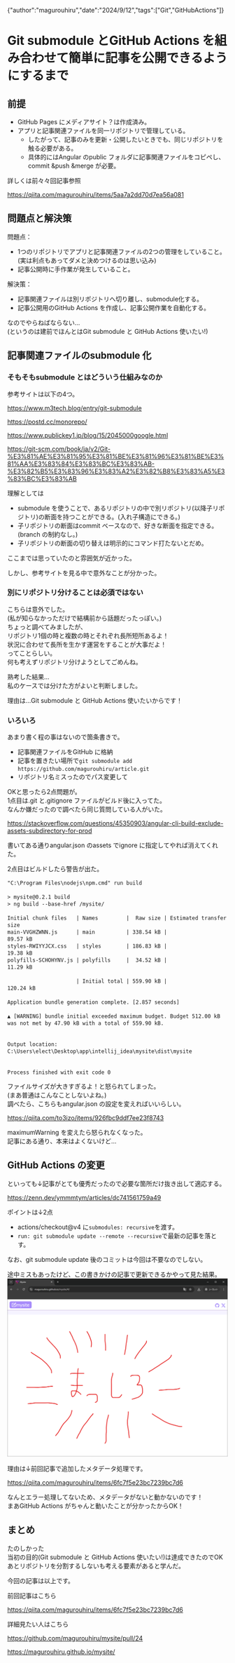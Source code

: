 {"author":"magurouhiru","date":"2024/9/12","tags":["Git","GitHubActions"]}
# Git submodule とGitHub Actions を組み合わせて簡単に記事を公開できるようにするまで

## 前提
- GitHub Pages にメディアサイト？は作成済み。<br>
- アプリと記事関連ファイルを同一リポジトリで管理している。<br>
  - したがって、記事のみを更新・公開したいときでも、同じリポジトリを触る必要がある。<br>
  - 具体的にはAngular のpublic フォルダに記事関連ファイルをコピペし、commit &push &merge が必要。<br>

詳しくは前々々回記事参照<br>

https://qiita.com/magurouhiru/items/5aa7a2dd70d7ea56a081

## 問題点と解決策
問題点：<br>
- 1つのリポジトリでアプリと記事関連ファイルの2つの管理をしていること。(実は利点もあってダメと決めつけるのは思い込み)<br>
- 記事公開時に手作業が発生していること。<br>

解決策：<br>
- 記事関連ファイルは別リポジトリへ切り離し、submodule化する。<br>
- 記事公開用のGitHub Actions を作成し、記事公開作業を自動化する。<br>

なのでやらねばならない...<br>
(というのは建前でほんとはGit submodule と GitHub Actions 使いたい!)<br>

## 記事関連ファイルのsubmodule 化
### そもそもsubmodule とはどういう仕組みなのか
参考サイトは以下の4つ。<br>

https://www.m3tech.blog/entry/git-submodule

https://postd.cc/monorepo/

https://www.publickey1.jp/blog/15/2045000google.html

https://git-scm.com/book/ja/v2/Git-%E3%81%AE%E3%81%95%E3%81%BE%E3%81%96%E3%81%BE%E3%81%AA%E3%83%84%E3%83%BC%E3%83%AB-%E3%82%B5%E3%83%96%E3%83%A2%E3%82%B8%E3%83%A5%E3%83%BC%E3%83%AB

理解としては<br>
- submodule を使うことで、あるリポジトリの中で別リポジトリ(以降子リポジトリ)の断面を持つことができる。(入れ子構造にできる。)<br>
- 子リポジトリの断面はcommit ベースなので、好きな断面を指定できる。(branch の制約なし。)<br>
- 子リポジトリの断面の切り替えは明示的にコマンド打たないとだめ。<br>

ここまでは思っていたのと雰囲気が近かった。<br>

しかし、参考サイトを見る中で意外なことが分かった。<br>

### 別にリポジトリ分けることは必須ではない
こちらは意外でした。<br>
(私が知らなかっただけで結構前から話題だったっぽい。)<br>
ちょっと調べてみましたが、<br>
リポジトリ1個の時と複数の時とそれぞれ長所短所あるよ！<br>
状況に合わせて長所を生かす運営をすることが大事だよ！<br>
ってことらしい。<br>
何も考えずリポジトリ分けようとしてごめんね。<br>

熟考した結果...<br>
私のケースでは分けた方がよいと判断しました。<br>

理由は...Git submodule と GitHub Actions 使いたいからです！<br>

### いろいろ
あまり書く程の事はないので箇条書きで。<br>
- 記事関連ファイルをGitHub に格納<br>
- 記事を置きたい場所で`git submodule add https://github.com/magurouhiru/article.git`<br>
- リポジトリ名ミスったのでパス変更して<br>

OKと思ったら2点問題が。<br>
1点目は.git と.gitignore ファイルがビルド後に入ってた。<br>
なんか嫌だったので調べたら同じ質問している人がいた。<br>

https://stackoverflow.com/questions/45350903/angular-cli-build-exclude-assets-subdirectory-for-prod

書いてある通りangular.json のassets でignore に指定してやれば消えてくれた。<br>

2点目はビルドしたら警告が出た。<br>
```aiignore
"C:\Program Files\nodejs\npm.cmd" run build

> mysite@0.2.1 build
> ng build --base-href /mysite/

Initial chunk files   | Names         |  Raw size | Estimated transfer size
main-VVGHZWNN.js      | main          | 338.54 kB |                89.57 kB
styles-RWIYYJCX.css   | styles        | 186.83 kB |                19.38 kB
polyfills-SCHOHYNV.js | polyfills     |  34.52 kB |                11.29 kB

                      | Initial total | 559.90 kB |               120.24 kB

Application bundle generation complete. [2.857 seconds]

▲ [WARNING] bundle initial exceeded maximum budget. Budget 512.00 kB was not met by 47.90 kB with a total of 559.90 kB.


Output location: C:\Users\elect\Desktop\app\intellij_idea\mysite\dist\mysite


Process finished with exit code 0
```

ファイルサイズが大きすぎるよ！と怒られてしまった。<br>
(まあ普通はこんなことしないよね。)<br>
調べたら、こちらもangular.json の設定を変えればいいらしい。<br>

https://qiita.com/to3izo/items/926fbc9ddf7ee23f8743

maximumWarning を変えたら怒られなくなった。<br>
記事にある通り、本来はよくないけど...<br>

## GitHub Actions の変更
といっても↓記事がとても優秀だったので必要な箇所だけ抜き出して適応する。<br>

https://zenn.dev/ymmmtym/articles/dc741561759a49

ポイントは↓2点<br>
- actions/checkout@v4 に`submodules: recursive`を渡す。<br>
- `run: git submodule update --remote --recursive`で最新の記事を落とす。<br>

なお、git submodule update 後のコミットは今回は不要なのでしない。<br>

途中ミスもあったけど、この書きかけの記事で更新できるかやって見た結果。<br>
![img.png](img.png)

理由は↓前回記事で追加したメタデータ処理です。<br>

https://qiita.com/magurouhiru/items/6fc7f5e23bc7239bc7d6

なんとエラー処理してないため、メタデータがないと動かないのです！<br>
まあGitHub Actions がちゃんと動いたことが分かったからOK！<br>

## まとめ
たのしかった<br>
当初の目的(Git submodule と GitHub Actions 使いたい!)は達成できたのでOK<br>
あとリポジトリを分割するしないも考える要素があると学んだ。<br>

今回の記事は以上です。<br>

前回記事はこちら<br>

https://qiita.com/magurouhiru/items/6fc7f5e23bc7239bc7d6

詳細見たい人はこちら<br>

https://github.com/magurouhiru/mysite/pull/24

https://magurouhiru.github.io/mysite/

